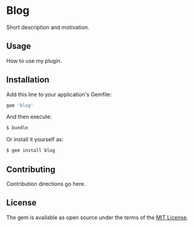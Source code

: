 # Blog
Short description and motivation.

## Usage
How to use my plugin.

## Installation
Add this line to your application's Gemfile:

```ruby
gem 'blog'
```

And then execute:
```bash
$ bundle
```

Or install it yourself as:
```bash
$ gem install blog
```

## Contributing
Contribution directions go here.

## License
The gem is available as open source under the terms of the [MIT License](http://opensource.org/licenses/MIT).
